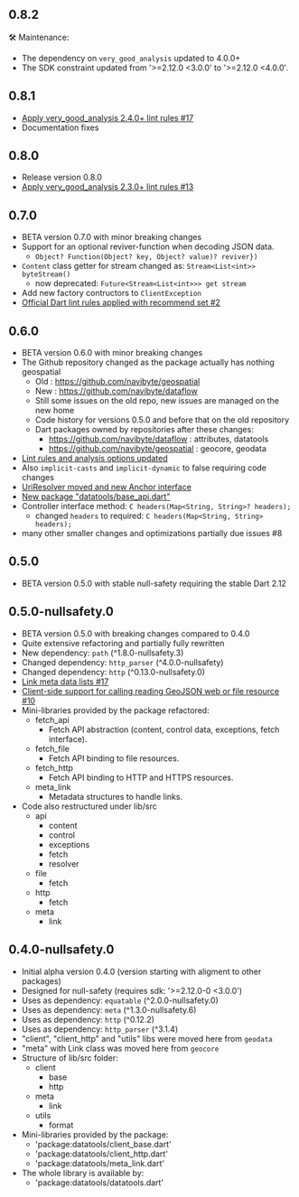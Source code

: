 ## 0.8.2

🛠 Maintenance:
- The dependency on `very_good_analysis` updated to 4.0.0+ 
- The SDK constraint updated from '>=2.12.0 <3.0.0' to '>=2.12.0 <4.0.0'.

## 0.8.1

- [Apply very_good_analysis 2.4.0+ lint rules #17](https://github.com/navibyte/dataflow/issues/17)
- Documentation fixes

## 0.8.0

- Release version 0.8.0
- [Apply very_good_analysis 2.3.0+ lint rules #13](https://github.com/navibyte/dataflow/issues/13)

## 0.7.0

- BETA version 0.7.0 with minor breaking changes
- Support for an optional reviver-function when decoding JSON data.
  - `Object? Function(Object? key, Object? value)? reviver})`
- `Content` class getter for stream changed as: `Stream<List<int>> byteStream()` 
  - now deprecated: `Future<Stream<List<int>>> get stream`   
- Add new factory contructors to `ClientException`  
- [Official Dart lint rules applied with recommend set #2](https://github.com/navibyte/dataflow/issues/2)

## 0.6.0

- BETA version 0.6.0 with minor breaking changes
- The Github repository changed as the package actually has nothing geospatial
  - Old : https://github.com/navibyte/geospatial
  - New : https://github.com/navibyte/dataflow
  - Still some issues on the old repo, new issues are managed on the new home
  - Code history for versions 0.5.0 and before that on the old repository
  - Dart packages owned by repositories after these changes:
    - https://github.com/navibyte/dataflow : attributes, datatools 
    - https://github.com/navibyte/geospatial : geocore, geodata
- [Lint rules and analysis options updated](https://github.com/navibyte/geospatial/issues/8)
- Also `implicit-casts` and `implicit-dynamic` to false requiring code changes
- [UriResolver moved and new Anchor interface](https://github.com/navibyte/geospatial/issues/20)
- [New package "datatools/base_api.dart"](https://github.com/navibyte/geospatial/issues/21)
- Controller interface method: `C headers(Map<String, String>? headers);`
  - changed `headers` to required: `C headers(Map<String, String> headers);`
- many other smaller changes and optimizations partially due issues #8 

## 0.5.0

- BETA version 0.5.0 with stable null-safety requiring the stable Dart 2.12

## 0.5.0-nullsafety.0

- BETA version 0.5.0 with breaking changes compared to 0.4.0
- Quite extensive refactoring and partially fully rewritten
- New dependency: `path` (^1.8.0-nullsafety.3)
- Changed dependency: `http_parser` (^4.0.0-nullsafety)
- Changed dependency: `http` (^0.13.0-nullsafety.0)
- [Link meta data lists #17](https://github.com/navibyte/geospatial/issues/17)
- [Client-side support for calling reading GeoJSON web or file resource #10](https://github.com/navibyte/geospatial/issues/10)
- Mini-libraries provided by the package refactored:
  - fetch_api
    - Fetch API abstraction (content, control data, exceptions, fetch interface).
  - fetch_file
    - Fetch API binding to file resources.
  - fetch_http
    - Fetch API binding to HTTP and HTTPS resources.
  - meta_link
    - Metadata structures to handle links.
- Code also restructured under lib/src
  - api
    - content
    - control
    - exceptions
    - fetch
    - resolver
  - file
    - fetch
  - http
    - fetch
  - meta
    - link
          
## 0.4.0-nullsafety.0

- Initial alpha version 0.4.0 (version starting with aligment to other packages)
- Designed for null-safety (requires sdk: '>=2.12.0-0 <3.0.0')
- Uses as dependency: `equatable` (^2.0.0-nullsafety.0)
- Uses as dependency: `meta` (^1.3.0-nullsafety.6)
- Uses as dependency: `http` (^0.12.2)
- Uses as dependency: `http_parser` (^3.1.4)
- "client", "client_http" and "utils" libs were moved here from `geodata`
- "meta" with Link class was moved here from `geocore`
- Structure of lib/src folder:
  - client
    - base
    - http
  - meta
    - link
  - utils
    - format
- Mini-libraries provided by the package:
  - 'package:datatools/client_base.dart'
  - 'package:datatools/client_http.dart'
  - 'package:datatools/meta_link.dart'
- The whole library is available by:
  - 'package:datatools/datatools.dart'
